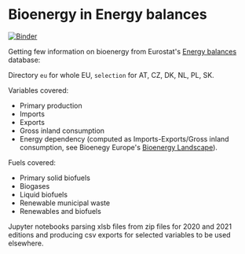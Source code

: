 # Bioenergy in Energy balances

[![Binder](https://mybinder.org/badge_logo.svg)](https://mybinder.org/v2/gh/jandolezal/balances/master)

Getting few information on bioenergy from Eurostat's [Energy balances](https://ec.europa.eu/eurostat/web/energy/data/energy-balances) database:

Directory `eu` for whole EU, `selection` for AT, CZ, DK, NL, PL, SK.

Variables covered:
* Primary production
* Imports
* Exports
* Gross inland consumption
* Energy dependency (computed as Imports-Exports/Gross inland consumption, see Bioenegy Europe's [Bioenergy Landscape](https://bioenergyeurope.org/statistical-report.html)).

Fuels covered:
* Primary solid biofuels
* Biogases
* Liquid biofuels
* Renewable municipal waste
* Renewables and biofuels

Jupyter notebooks parsing xlsb files from zip files for 2020 and 2021 editions and producing csv exports for selected variables to be used elsewhere.
